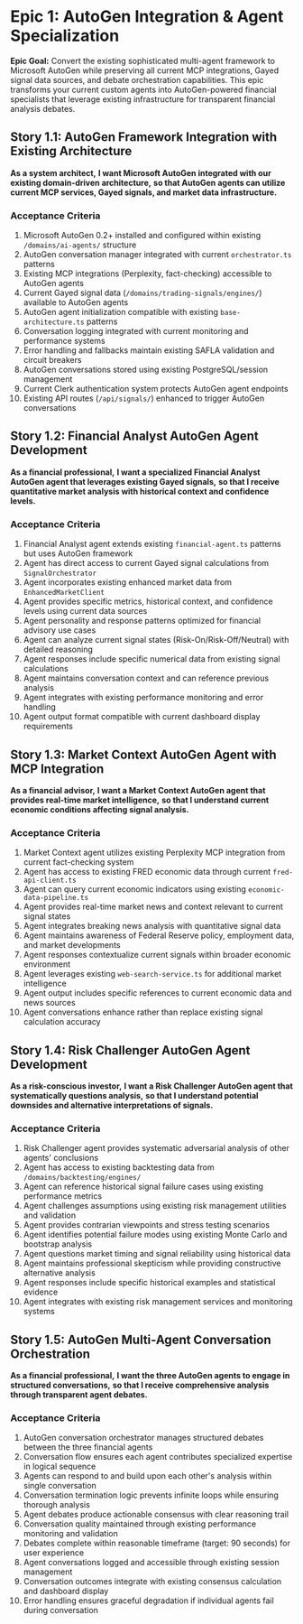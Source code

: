 # Epic 1: AutoGen Integration & Agent Specialization

**Epic Goal:** Convert the existing sophisticated multi-agent framework to Microsoft AutoGen while preserving all current MCP integrations, Gayed signal data sources, and debate orchestration capabilities. This epic transforms your current custom agents into AutoGen-powered financial specialists that leverage existing infrastructure for transparent financial analysis debates.

## Story 1.1: AutoGen Framework Integration with Existing Architecture

**As a system architect,**
**I want Microsoft AutoGen integrated with our existing domain-driven architecture,**
**so that AutoGen agents can utilize current MCP services, Gayed signals, and market data infrastructure.**

### Acceptance Criteria
1. Microsoft AutoGen 0.2+ installed and configured within existing `/domains/ai-agents/` structure
2. AutoGen conversation manager integrated with current `orchestrator.ts` patterns
3. Existing MCP integrations (Perplexity, fact-checking) accessible to AutoGen agents
4. Current Gayed signal data (`/domains/trading-signals/engines/`) available to AutoGen agents
5. AutoGen agent initialization compatible with existing `base-architecture.ts` patterns
6. Conversation logging integrated with current monitoring and performance systems
7. Error handling and fallbacks maintain existing SAFLA validation and circuit breakers
8. AutoGen conversations stored using existing PostgreSQL/session management
9. Current Clerk authentication system protects AutoGen agent endpoints
10. Existing API routes (`/api/signals/`) enhanced to trigger AutoGen conversations

## Story 1.2: Financial Analyst AutoGen Agent Development

**As a financial professional,**
**I want a specialized Financial Analyst AutoGen agent that leverages existing Gayed signals,**
**so that I receive quantitative market analysis with historical context and confidence levels.**

### Acceptance Criteria
1. Financial Analyst agent extends existing `financial-agent.ts` patterns but uses AutoGen framework
2. Agent has direct access to current Gayed signal calculations from `SignalOrchestrator`
3. Agent incorporates existing enhanced market data from `EnhancedMarketClient`
4. Agent provides specific metrics, historical context, and confidence levels using current data sources
5. Agent personality and response patterns optimized for financial advisory use cases
6. Agent can analyze current signal states (Risk-On/Risk-Off/Neutral) with detailed reasoning
7. Agent responses include specific numerical data from existing signal calculations
8. Agent maintains conversation context and can reference previous analysis
9. Agent integrates with existing performance monitoring and error handling
10. Agent output format compatible with current dashboard display requirements

## Story 1.3: Market Context AutoGen Agent with MCP Integration

**As a financial advisor,**
**I want a Market Context AutoGen agent that provides real-time market intelligence,**
**so that I understand current economic conditions affecting signal analysis.**

### Acceptance Criteria
1. Market Context agent utilizes existing Perplexity MCP integration from current fact-checking system
2. Agent has access to existing FRED economic data through current `fred-api-client.ts`
3. Agent can query current economic indicators using existing `economic-data-pipeline.ts`
4. Agent provides real-time market news and context relevant to current signal states
5. Agent integrates breaking news analysis with quantitative signal data
6. Agent maintains awareness of Federal Reserve policy, employment data, and market developments
7. Agent responses contextualize current signals within broader economic environment
8. Agent leverages existing `web-search-service.ts` for additional market intelligence
9. Agent output includes specific references to current economic data and news sources
10. Agent conversations enhance rather than replace existing signal calculation accuracy

## Story 1.4: Risk Challenger AutoGen Agent Development

**As a risk-conscious investor,**
**I want a Risk Challenger AutoGen agent that systematically questions analysis,**
**so that I understand potential downsides and alternative interpretations of signals.**

### Acceptance Criteria
1. Risk Challenger agent provides systematic adversarial analysis of other agents' conclusions
2. Agent has access to existing backtesting data from `/domains/backtesting/engines/`
3. Agent can reference historical signal failure cases using existing performance metrics
4. Agent challenges assumptions using existing risk management utilities and validation
5. Agent provides contrarian viewpoints and stress testing scenarios
6. Agent identifies potential failure modes using existing Monte Carlo and bootstrap analysis
7. Agent questions market timing and signal reliability using historical data
8. Agent maintains professional skepticism while providing constructive alternative analysis
9. Agent responses include specific historical examples and statistical evidence
10. Agent integrates with existing risk management services and monitoring systems

## Story 1.5: AutoGen Multi-Agent Conversation Orchestration

**As a financial professional,**
**I want the three AutoGen agents to engage in structured conversations,**
**so that I receive comprehensive analysis through transparent agent debates.**

### Acceptance Criteria
1. AutoGen conversation orchestrator manages structured debates between the three financial agents
2. Conversation flow ensures each agent contributes specialized expertise in logical sequence
3. Agents can respond to and build upon each other's analysis within single conversation
4. Conversation termination logic prevents infinite loops while ensuring thorough analysis
5. Agent debates produce actionable consensus with clear reasoning trail
6. Conversation quality maintained through existing performance monitoring and validation
7. Debates complete within reasonable timeframe (target: 90 seconds) for user experience
8. Agent conversations logged and accessible through existing session management
9. Conversation outcomes integrate with existing consensus calculation and dashboard display
10. Error handling ensures graceful degradation if individual agents fail during conversation
